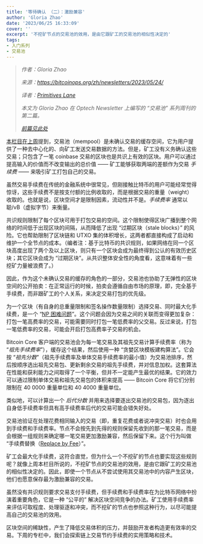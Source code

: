 ```yaml
---
title: '等待确认 （二）：激励兼容'
author: 'Gloria Zhao'
date: '2023/06/25 16:33:09'
cover: ''
excerpt: '不挖矿节点的交易池的效用，是由它跟矿工的交易池的相似性决定的'
tags:
- 入门系列
- 交易池
---
```



> *作者：Gloria Zhao*
>
> *来源：<https://bitcoinops.org/zh/newsletters/2023/05/24/>*
>
> *译者：[Primitives Lane](https://github.com/PrimitivesLane)*
>
> *本文为 Gloria Zhao 在 Optech Newsletter 上编写的 “交易池” 系列周刊的第二篇。*
>
> *[前篇见此处](https://www.btcstudy.org/2023/06/25/waiting-for-confirmation-part-1-why-we-need-mempools/)*



[本栏目在上周](https://bitcoinops.org/en/newsletters/2023/05/17/#waiting-for-confirmation-1-why-do-we-have-a-mempool)提到，交易池（mempool）是未确认交易的缓存空间，它为用户提供了一种去中心化的、向矿工发送交易数据的方法。但是，矿工没有义务确认这些交易；只包含了一笔 coinbase 交易的区块也是共识上有效的区块。用户可以通过提高输入的价值而不改变输出的总价值 —— 矿工能够获取两端的差额作为交易 *手续费* —— 来吸引矿工打包自己的交易。

虽然交易手续费在传统的金融系统中很常见，但刚接触比特币的用户可能经常觉得惊讶，这些手续费不是按支付额的比例收取的，而是根据交易的重量（weight）收取的。也就是说，区块空间才是限制因素，流动性并不是。*手续费率* 通常以 聪/vB（虚拟字节）来衡量。

共识规则限制了每个区块可用于打包交易的空间。这个限制使得区块广播到整个网络的时间低于出现区块的间隔，从而降低了出现 “过期区块（stale blocks）” 的风险。它也帮助限制了区块链和 UTXO 集的体积增长，这两者都直接构成了启动和维护一个全节点的成本。（编者注：基于比特币的共识规则，如果网络在同一个区块高度出现了两个及以上区块，则只有一个区块会成为最终得到公认的有效历史区块；其它区块会成为 “过期区块”。从共识整体安全性的角度看，这意味着有一些挖矿力量被浪费了。）

因此，作为这个未确认交易的缓存的角色的一部分，交易池也协助了无弹性的区块空间的公开拍卖：在正常运行的时候，拍卖会遵循自由市场的原理，即，完全基于手续费，而非跟矿工的个人关系，来决定交易打包的优先级。

为一个区块（有自身的总重量限制和签名操作数量限制）选择交易、同时最大化手续费，是一个 “[NP 困难问题](https://en.wikipedia.org/wiki/NP-hardness)”。这个问题会因为交易之间的关联而变得更加复杂：打包一笔高费率的交易，可能需要同时打包一笔低费率的父交易。反过来说，打包一笔低费率的交易，可能会开启打包高费率子交易的机会。

Bitcoin Core 客户端的交易池会为每一笔交易及其祖先交易计算手续费率（称为 “*祖先手续费率*”），缓存这个结果，然后使用一种 “贪婪区块模板建构算法”。它会按 “*祖先分数*”（祖先手续费率及单体交易手续费率的最小值）为交易池排序，然后按顺序选出祖先交易包、更新剩余交易的祖先手续费，并对信息加权。这套算法在性能和获利能力之间取得了一个平衡，但并不一定能产生最优的结果。它的效力可以通过限制单体交易和祖先交易包的体积来提高 —— Bitcoin Core 将它们分别限制在 40 0000 重量单位和 40 4000 重量单位。

类似地，可以计算出一个 *后代分数* 并用来选择要逐出交易池的交易包，因为逐出自身低手续费率但具有高手续费率后代的交易可能会错失好处。

交易池验证在处理花费相同输入的交易（即，重复花费或者说冲突交易）时也会用到手续费和手续费率。节点不会按先到先得的规则保留先收到的那一笔交易，而是会根据一组规则来确定哪一笔交易更加激励兼容，然后保留下来。这个行为叫做 “手续费替换（[Replace by Fee](https://bitcoinops.org/en/topics/replace-by-fee/)）”。

矿工会最大化手续费，这符合直觉，但为什么一个不挖矿的节点也要实现这些规则呢？就像上周本栏目所说的，不挖矿节点的交易池的效用，是由它跟矿工的交易池的相似性决定的。因此，即使一个节点从不尝试使用其交易池中的内容产生区块，他们也愿意保存最为激励兼容的交易。

虽然没有共识规则要求交易支付手续费，但手续费和手续费率在为比特币网络中扮演着重要角色，它是一种 “公平的” 解决区块空间竞争的办法。矿工使用手续费率来评估可取程度、处理驱逐和冲突，而不挖矿的节点也参照这种行为，以尽可能提高自己的交易池的效用。

区块空间的稀缺性，产生了降低交易体积的压力，并鼓励开发者构造更有效率的交易。下周的专栏中，我们会探索链上交易节约手续费的实用策略和技术。